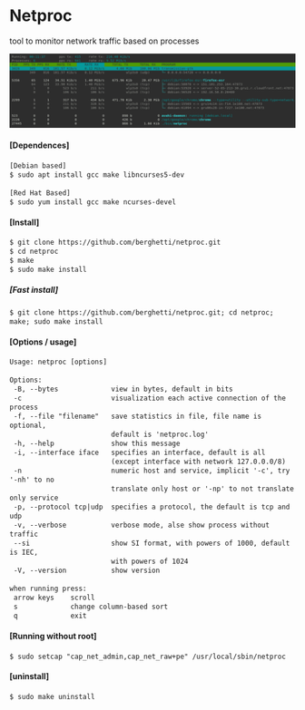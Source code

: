 # Netproc

tool to monitor network traffic based on processes


![Alt Text](img/print.png)


#### [Dependences]
    [Debian based]
    $ sudo apt install gcc make libncurses5-dev

    [Red Hat Based]
    $ sudo yum install gcc make ncurses-devel

#### [Install]
    $ git clone https://github.com/berghetti/netproc.git
    $ cd netproc
    $ make
    $ sudo make install

##### [Fast install]
    $ git clone https://github.com/berghetti/netproc.git; cd netproc; make; sudo make install

#### [Options / usage]
    Usage: netproc [options]

    Options:
     -B, --bytes             view in bytes, default in bits
     -c                      visualization each active connection of the process
     -f, --file "filename"   save statistics in file, file name is optional,
                             default is 'netproc.log'
     -h, --help              show this message
     -i, --interface iface   specifies an interface, default is all
                             (except interface with network 127.0.0.0/8)
     -n                      numeric host and service, implicit '-c', try '-nh' to no
                             translate only host or '-np' to not translate only service
     -p, --protocol tcp|udp  specifies a protocol, the default is tcp and udp
     -v, --verbose           verbose mode, alse show process without traffic
     --si                    show SI format, with powers of 1000, default is IEC,
                             with powers of 1024
     -V, --version           show version

    when running press:
     arrow keys    scroll
     s             change column-based sort
     q             exit

#### [Running without root]
    $ sudo setcap "cap_net_admin,cap_net_raw+pe" /usr/local/sbin/netproc

#### [uninstall]
    $ sudo make uninstall
